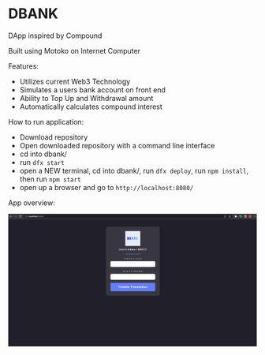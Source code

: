 # DBANK
 DApp inspired by Compound

Built using Motoko on Internet Computer

Features:
- Utilizes current Web3 Technology
- Simulates a users bank account on front end
- Ability to Top Up and Withdrawal amount
- Automatically calculates compound interest

How to run application:
- Download repository
- Open downloaded repository with a command line interface
- cd into dbank/
- run `dfx start`
- open a NEW terminal, cd into dbank/, run `dfx deploy`, run `npm install`, then run `npm start`
- open up a browser and go to `http://localhost:8080/`

App overview:

![alt text](https://github.com/J0K3Rn/DBank/blob/main/screenshots/dbank_app.png?raw=true) 
